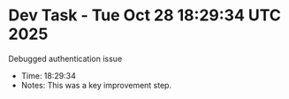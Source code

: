 # Dev Task - Tue Oct 28 18:29:34 UTC 2025
Debugged authentication issue
- Time: 18:29:34
- Notes: This was a key improvement step.
